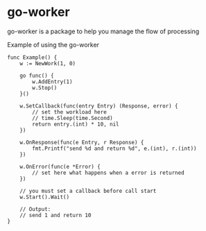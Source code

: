 # go-worker

go-worker is a package to help you manage the flow of processing

Example of using the go-worker

```
func Example() {
    w := NewWork(1, 0)

    go func() {
        w.AddEntry(1)
        w.Stop()
    }()

    w.SetCallback(func(entry Entry) (Response, error) {
        // set the workload here
        // time.Sleep(time.Second)
        return entry.(int) * 10, nil
    })

    w.OnResponse(func(e Entry, r Response) {
        fmt.Printf("send %d and return %d", e.(int), r.(int))
    })

    w.OnError(func(e *Error) {
        // set here what happens when a error is returned
    })

    // you must set a callback before call start
    w.Start().Wait()

    // Output:
    // send 1 and return 10
}
```